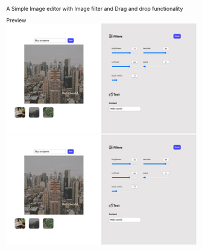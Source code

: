 A Simple Image editor with Image filter and Drag and drop functionality

Preview
![alt text](image.png)
![App Preview](/public/assets/project-preview-1.jpg)
